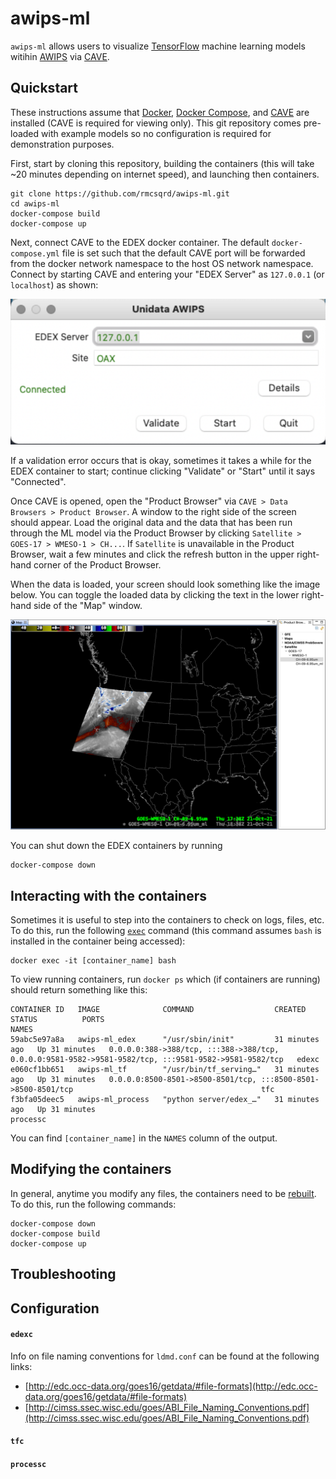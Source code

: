 # awips-ml
`awips-ml` allows users to visualize [TensorFlow](https://www.tensorflow.org/) machine learning models witihin [AWIPS](https://www.unidata.ucar.edu/software/awips2/) via [CAVE](https://unidata.github.io/awips2/install/install-cave/).

## Quickstart
These instructions assume that [Docker](https://docs.docker.com/get-docker/), [Docker Compose](https://docs.docker.com/compose/install/), and [CAVE](https://unidata.github.io/awips2/install/install-cave/) are installed (CAVE is required for viewing only). This git repository comes pre-loaded with example models so no configuration is required for demonstration purposes.

First, start by cloning this repository, building the containers (this will take ~20 minutes depending on internet speed), and launching then containers.
```
git clone https://github.com/rmcsqrd/awips-ml.git
cd awips-ml
docker-compose build
docker-compose up
```
Next, connect CAVE to the EDEX docker container. The default `docker-compose.yml` file is set such that the default CAVE port will be forwarded from the docker network namespace to the host OS network namespace. Connect by starting CAVE and entering your "EDEX Server" as `127.0.0.1` (or `localhost`) as shown:

![Connect CAVE to EDEX](aux/edex_server_localhost.png)

If a validation error occurs that is okay, sometimes it takes a while for the EDEX container to start; continue clicking "Validate" or "Start" until it says "Connected".

Once CAVE is opened, open the "Product Browser" via `CAVE > Data Browsers > Product Browser`. A window to the right side of the screen should appear. Load the original data and the data that has been run through the ML model via the Product Browser by clicking `Satellite > GOES-17 > WMESO-1 > CH...`. If `Satellite` is unavailable in the Product Browser, wait a few minutes and click the refresh button in the upper right-hand corner of the Product Browser.

When the data is loaded, your screen should look something like the image below. You can toggle the loaded data by clicking the text in the lower right-hand side of the "Map" window.

![Display Data via CAVE](aux/loaded_data.png)

You can shut down the EDEX containers by running
```
docker-compose down
```

## Interacting with the containers
Sometimes it is useful to step into the containers to check on logs, files, etc. To do this, run the following [`exec`](https://docs.docker.com/engine/reference/commandline/exec/) command (this command assumes `bash` is installed in the container being accessed):
```
docker exec -it [container_name] bash
```
To view running containers, run `docker ps` which (if containers are running) should return something like this:
```
CONTAINER ID   IMAGE              COMMAND                  CREATED          STATUS          PORTS                                                                                                  NAMES
59abc5e97a8a   awips-ml_edex      "/usr/sbin/init"         31 minutes ago   Up 31 minutes   0.0.0.0:388->388/tcp, :::388->388/tcp, 0.0.0.0:9581-9582->9581-9582/tcp, :::9581-9582->9581-9582/tcp   edexc
e060cf1bb651   awips-ml_tf        "/usr/bin/tf_serving…"   31 minutes ago   Up 31 minutes   0.0.0.0:8500-8501->8500-8501/tcp, :::8500-8501->8500-8501/tcp                                          tfc
f3bfa05deec5   awips-ml_process   "python server/edex_…"   31 minutes ago   Up 31 minutes                                                                                                          processc
```
You can find `[container_name]` in the `NAMES` column of the output.

## Modifying the containers
In general, anytime you modify any files, the containers need to be [rebuilt](https://docs.docker.com/compose/reference/build/). To do this, run the following commands:
```
docker-compose down
docker-compose build
docker-compose up
```

## Troubleshooting

## Configuration

#### `edexc`
Info on file naming conventions for `ldmd.conf` can be found at the following links:
- [http://edc.occ-data.org/goes16/getdata/#file-formats](http://edc.occ-data.org/goes16/getdata/#file-formats)
- [http://cimss.ssec.wisc.edu/goes/ABI_File_Naming_Conventions.pdf](http://cimss.ssec.wisc.edu/goes/ABI_File_Naming_Conventions.pdf)

#### `tfc`

#### `processc`
